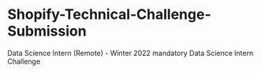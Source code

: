 # Shopify-Technical-Challenge-Submission
Data Science Intern (Remote) - Winter 2022  mandatory Data Science Intern Challenge 
